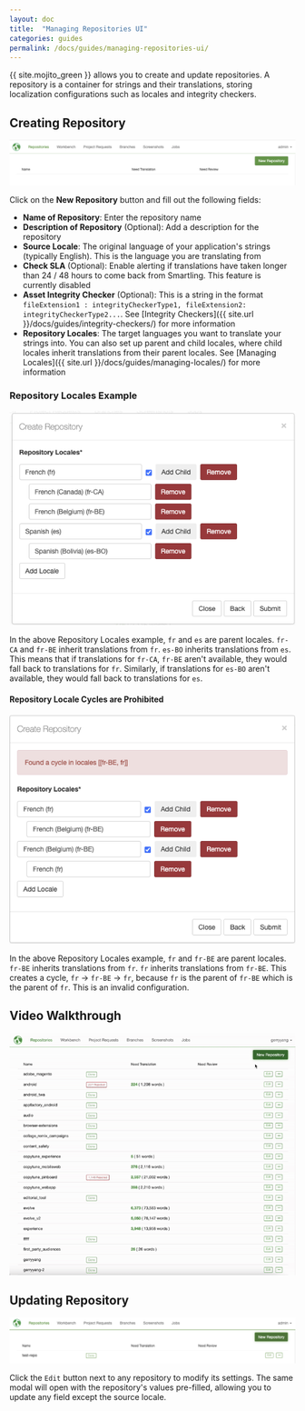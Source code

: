 ```yaml
---
layout: doc
title:  "Managing Repositories UI"
categories: guides
permalink: /docs/guides/managing-repositories-ui/
---
```


{{ site.mojito_green }} allows you to create and update repositories. A repository is a container for strings and their translations, storing localization configurations such as locales and integrity checkers.

## Creating Repository

![Creating Repository Button](./managing-repositories-ui/images/creating-repository-button.png)

Click on the **New Repository** button and fill out the following fields:

- **Name of Repository**: Enter the repository name
- **Description of Repository** (Optional): Add a description for the repository
- **Source Locale**: The original language of your application's strings (typically English). This is the language you are translating from
- **Check SLA** (Optional): Enable alerting if translations have taken longer than 24 / 48 hours to come back from Smartling. This feature is currently disabled
- **Asset Integrity Checker** (Optional): This is a string in the format `fileExtension1 : integrityCheckerType1, fileExtension2: integrityCheckerType2...`. See [Integrity Checkers]({{ site.url }}/docs/guides/integrity-checkers/) for more information
- **Repository Locales**: The target languages you want to translate your strings into. You can also set up parent and child locales, where child locales inherit translations from their parent locales. See [Managing Locales]({{ site.url }}/docs/guides/managing-locales/) for more information

### Repository Locales Example

![Repository Locales Example](./managing-repositories-ui/images/repository-locales-example.png)

In the above Repository Locales example, `fr` and `es` are parent locales. `fr-CA` and `fr-BE` inherit translations from `fr`. `es-BO` inherits translations from `es`. This means that if translations for `fr-CA`, `fr-BE` aren't available, they would fall back to translations for `fr`. Similarly, if translations for `es-BO` aren't available, they would fall back to translations for `es`.

#### Repository Locale Cycles are Prohibited

![Repository Locales Cycle Example](./managing-repositories-ui/images/repository-locales-cycle-example.png)

In the above Repository Locales example, `fr` and `fr-BE` are parent locales. `fr-BE` inherits translations from `fr`. `fr` inherits translations from `fr-BE`. This creates a cycle, `fr` -> `fr-BE` -> `fr`, because `fr` is the parent of `fr-BE` which is the parent of `fr`. This is an invalid configuration.

## Video Walkthrough

![Creating Repository Demo](./managing-repositories-ui/images/creating-repository-ui.gif)

## Updating Repository

![Edit Repository Button](./managing-repositories-ui/images/edit-repository-button.png)

Click the `Edit` button next to any repository to modify its settings. The same modal will open with the repository's values pre-filled, allowing you to update any field except the source locale.
